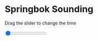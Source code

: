 <h1>Springbok Sounding</h1>
<p>Drag the slider to change the time</p>

<div class="slidecontainer">
<input oninput='setImage(this)' class="slider" type="range" min="0" max="9" value="0" step="1" />
<img id='img'/>
</div>

<script>
var img = document.getElementById('img');
var img_array = ['/assets/images/skwt/skd_spr_wrfout_d01_2020-06-18_12:00:00.png',
'/assets/images/skwt/skd_spr_wrfout_d01_2020-06-18_18:00:00.png',
'/assets/images/skwt/skd_spr_wrfout_d01_2020-06-19_00:00:00.png',
'/assets/images/skwt/skd_spr_wrfout_d01_2020-06-19_06:00:00.png',
'/assets/images/skwt/skd_spr_wrfout_d01_2020-06-19_12:00:00.png',
'/assets/images/skwt/skd_spr_wrfout_d01_2020-06-19_18:00:00.png',
'/assets/images/skwt/skd_spr_wrfout_d01_2020-06-20_00:00:00.png',
'/assets/images/skwt/skd_spr_wrfout_d01_2020-06-20_06:00:00.png',
'/assets/images/skwt/skd_spr_wrfout_d01_2020-06-20_12:00:00.png',];
function setImage(obj)
{
        var value = obj.value;
        img.src = img_array[value];

}
</script>
